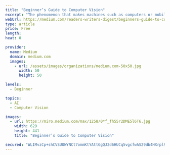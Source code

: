 ```yaml
---
title: "Beginner’s Guide to Computer Vision"
excerpt: "The phenomenon that makes machines such as computers or mobile phones see the surroundings is known as Computer Vision. Serious work on re-creating a human eye started way back in 50s and since then, we have come a long way. Computer vision has already made its way to our mobile phone via different e-commerce or camera apps."
webUrl: https://medium.com/readers-writers-digest/beginners-guide-to-computer-vision-23606224b720
type: article
price: Free
length: 
heat: 0

provider:
  name: Medium
  domain: medium.com
  images:
    - url: /assets/images/organizations/medium.com-50x50.jpg
      width: 50
      height: 50

levels:
  - Beginner

topics:
  - AI
  - Computer Vision

images:
  - url: https://miro.medium.com/max/1258/0*f_fh55r2DME5l6T6.jpg
    width: 629
    height: 441
    title: "Beginner’s Guide to Computer Vision"

secured: "WLIMvzCp+shCVSUOWYNCt7ommKtYAttGgQJ2d6HUCq5vgcfwAS29db4HXrpl9Yg30SzrPFnTruy+8YfK2vnL8LHq2IsphNsv1Ftckz2/NumXEiVGjYXRhTzVLOjN70xOdw8ILVOBv20UpZ0zgzTVxawQF789CfzilWpLtH7V7c636YiA9JKoV+gmqYgmPo4f+cviYJgVAfbyc3D2YnzBmrDF0N51hgkSye2WtLuZNMMskisZ3Jzuc7MAAwS7z11KO50vrho+SHwwWLUI76JBVA==;eDkcXjCOnakjNt2CGsaTGg=="
---
```


